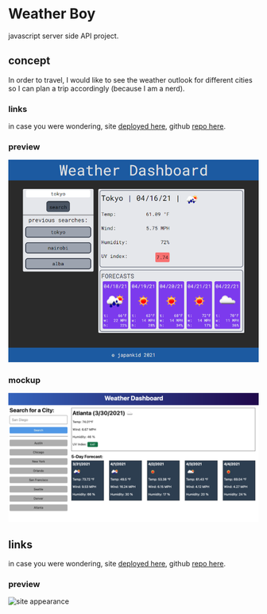 # Weather Boy

javascript server side API project.

## concept

In order to travel, I would like to see the weather outlook for different cities so I can plan a trip accordingly (because I am a nerd).

### links

in case you were wondering, site [deployed here](https://japankid-code.github.io/weather-boy), github [repo here](https://github.com/japankid-code/weather-boy).

### preview

![site appearance](preview2-wk.png)

### mockup

![gif showing site functionality](weather-app-demo.png)

## links

in case you were wondering, site [deployed here](https://japankid-code.github.io/weather-kid), github [repo here](https://github.com/japankid-code/weather-kid).

### preview

![site appearance](preview-wb.png)

